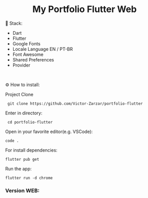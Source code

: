 <h1 align="center" id="header">
 My Portfolio Flutter Web
</h1>

🤖 Stack:

- Dart
- Flutter
- Google Fonts
- Locale Language EN / PT-BR
- Font Awesome
- Shared Preferences
- Provider

<br />

⚙️ How to install:

Project Clone

     git clone https://github.com/Victor-Zarzar/portfolio-flutter

Enter in directory:

     cd portfolio-flutter

Open in your favorite editor(e.g. VSCode):

    code .

For install dependencies:

    flutter pub get

Run the app:

    flutter run -d chrome

### Version WEB:
